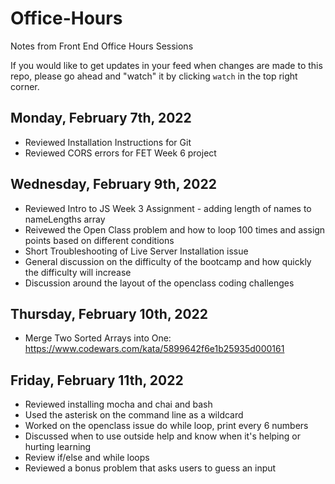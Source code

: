 # Office-Hours
Notes from Front End Office Hours Sessions

If you would like to get updates in your feed when changes are made to this repo, please go ahead and "watch" it by clicking ```watch``` in the top right corner. 

## Monday, February 7th, 2022
+ Reviewed Installation Instructions for Git
+ Reviewed CORS errors for FET Week 6 project

## Wednesday, February 9th, 2022

+ Reviewed Intro to JS Week 3 Assignment - adding length of names to nameLengths array
+ Reivewed the Open Class problem and how to loop 100 times and assign points based on different conditions
+ Short Troubleshooting of Live Server Installation issue
+ General discussion on the difficulty of the bootcamp and how quickly the difficulty will increase
+ Discussion around the layout of the openclass coding challenges

## Thursday, February 10th, 2022

+ Merge Two Sorted Arrays into One: https://www.codewars.com/kata/5899642f6e1b25935d000161


## Friday, February 11th, 2022
+ Reviewed installing mocha and chai and bash
+ Used the asterisk on the command line as a wildcard
+ Worked on the openclass issue do while loop, print every 6 numbers
+ Discussed when to use outside help and know when it's helping or hurting learning
+ Review if/else and while loops
+ Reviewed a bonus problem that asks users to guess an input
